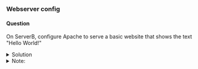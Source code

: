 ### Webserver config

#### Question  
On ServerB, configure Apache to serve a basic website that shows the text "Hello World!"

<details><summary> Solution </summary>

1. To update the software packages installed on the system, run:
```
# dnf update -y
```

2. To install the Apache HTTP Server on the system, run:
```
# dnf install httpd -y
```

3. To enable and start the Apache web server, run:
```
# systemctl enable --now httpd
```

4. Edit the file index.html located in the “/var/www/html/”:
Add the following line:
Hello World!

5. To restart the Apache web server, run:
```
# systemctl restart httpd
```

6. To list all active firewall rules in the default zone, run:
```
# firewall-cmd --list-all
```

7. To add permanent rules to the firewall configuration to allow incoming HTTP and HTTPS traffic on the public zone and to reload the fierwall configuration, run:
```
firewall-cmd --zone=public --add-service=http --permanent
firewall-cmd --zone=public --add-service=https --permanent
firewall-cmd --reload
```

8. Verify by running:
```
curl http://localhost
```

</details>

<details><summary> Note: </summary>
Note:
    To serve over HTTPS, Apache needs to be configured with SSL/TLS. This involves generating or obtaining an SSL certificate and configuring. Apache to use this certificate for HTTPS connections. If Apache isn’t configured to serve over HTTPS (port 443), you’ll get a “Connection refused” error when trying to access https://localhost/, even if the firewall is correctly configured. To resolve this issue, you would need to configure SSL for Apache. This typically involves steps like installing mod_ssl, generating or obtaining an SSL certificate,  and configuring your Apache virtual host to use SSL.  
</details>
